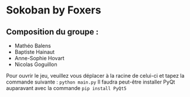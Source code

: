 # Sokoban by Foxers
## Composition du groupe :
* Mathéo Balens
* Baptiste Hainaut
* Anne-Sophie Hovart
* Nicolas Goguillon

Pour ouvrir le jeu, veuillez vous déplacer à la racine de celui-ci et tapez la commande suivante : `python main.py`
Il faudra peut-être installer PyQt auparavant avec la commande `pip install PyQt5` 
